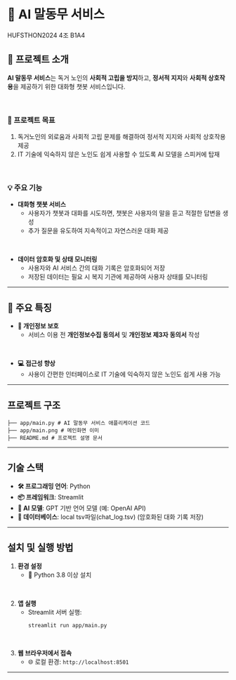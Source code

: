 # 🌟 AI 말동무 서비스  
HUFSTHON2024 4조 B1A4  

## 🧩 프로젝트 소개  
**AI 말동무 서비스**는 독거 노인의 **사회적 고립을 방지**하고, **정서적 지지**와 **사회적 상호작용**을 제공하기 위한 대화형 챗봇 서비스입니다.  

<br>

### 🎯 프로젝트 목표  
1.  독거노인의 외로움과 사회적 고립 문제를 해결하여 정서적 지지와 사회적 상호작용 제공  
2.  IT 기술에 익숙하지 않은 노인도 쉽게 사용할 수 있도록 AI 모델을 스피커에 탑재  

<br>

### 💡 주요 기능  
- **대화형 챗봇 서비스**  
  -  사용자가 챗봇과 대화를 시도하면, 챗봇은 사용자의 말을 듣고 적절한 답변을 생성  
  -  추가 질문을 유도하여 지속적이고 자연스러운 대화 제공
 
<br>
    
- **데이터 암호화 및 상태 모니터링**  
  -  사용자와 AI 서비스 간의 대화 기록은 암호화되어 저장  
  -  저장된 데이터는 필요 시 복지 기관에 제공하여 사용자 상태를 모니터링  

---

## 🌟 주요 특징  
- **🔐 개인정보 보호**  
  - 서비스 이용 전 **개인정보수집 동의서** 및 **개인정보 제3자 동의서** 작성
 
<br>
 
- **💻 접근성 향상**  
  - 사용이 간편한 인터페이스로 IT 기술에 익숙하지 않은 노인도 쉽게 사용 가능  

---

## 프로젝트 구조  
```
├── app/main.py # AI 말동무 서비스 애플리케이션 코드
├── app/main.png # 메인화면 이미
├── README.md # 프로젝트 설명 문서
```


---

## 기술 스택  
- **🛠️ 프로그래밍 언어**: Python  
- **📦 프레임워크**: Streamlit
- **🤖 AI 모델**: GPT 기반 언어 모델 (예: OpenAI API)  
- **💾 데이터베이스**: local tsv파일(chat_log.tsv) (암호화된 대화 기록 저장) 

---

## 설치 및 실행 방법  
1. **환경 설정**  
   - 🐍 Python 3.8 이상 설치
  
<br>

2. **앱 실행**  
   - Streamlit 서버 실행:  
     ```bash
     streamlit run app/main.py
     ```

<br>
     
3. **웹 브라우저에서 접속**  
   - 🌐 로컬 환경: `http://localhost:8501`  

---

